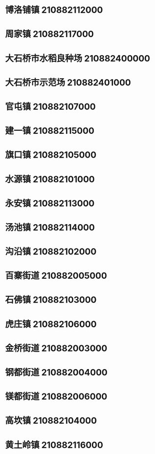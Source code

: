 # 博洛铺镇 210882112000
# 周家镇 210882117000
# 大石桥市水稻良种场 210882400000
# 大石桥市示范场 210882401000
# 官屯镇 210882107000
# 建一镇 210882115000
# 旗口镇 210882105000
# 水源镇 210882101000
# 永安镇 210882113000
# 汤池镇 210882114000
# 沟沿镇 210882102000
# 百寨街道 210882005000
# 石佛镇 210882103000
# 虎庄镇 210882106000
# 金桥街道 210882003000
# 钢都街道 210882004000
# 镁都街道 210882006000
# 高坎镇 210882104000
# 黄土岭镇 210882116000
